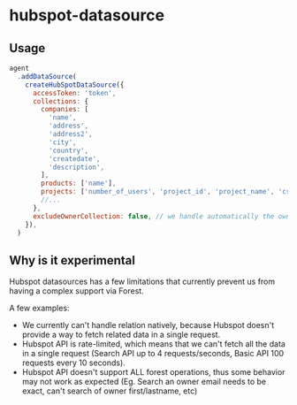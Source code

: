 # hubspot-datasource

## Usage

``` javascript
agent
  .addDataSource(
    createHubSpotDataSource({
      accessToken: 'token',
      collections: {
        companies: [
          'name',
          'address',
          'address2',
          'city',
          'country',
          'createdate',
          'description',
        ],
        products: ['name'],
        projects: ['number_of_users', 'project_id', 'project_name', 'cs_owner'],
        //...
      },
      excludeOwnerCollection: false, // we handle automatically the owner collection, but you can exclude it if you want.
    }),
  )

```

## Why is it experimental

Hubspot datasources has a few limitations that currently prevent us from having a complex support via Forest.

A few examples:
- We currently can't handle relation natively, because Hubspot doesn't provide a way to fetch related data in a single request.
- Hubspot API is rate-limited, which means that we can't fetch all the data in a single request (Search API up to 4 requests/seconds, Basic API 100 requests every 10 seconds).
- Hubspot API doesn't support ALL forest operations, thus some behavior may not work as expected (Eg. Search an owner email needs to be exact, can't search of owner first/lastname, etc)
